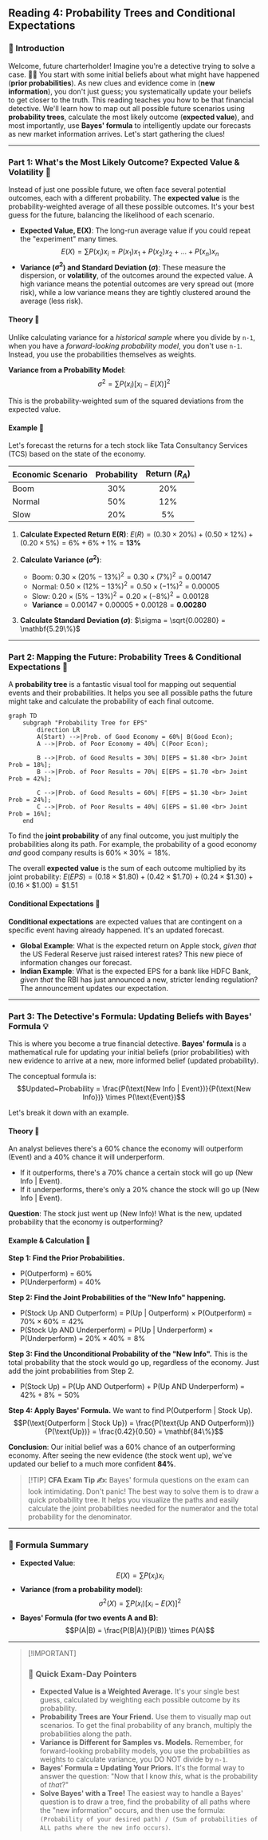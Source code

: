 ## Reading 4: Probability Trees and Conditional Expectations

### 🎯 Introduction

Welcome, future charterholder\! Imagine you're a detective trying to solve a case. 🕵️‍♂️ You start with some initial beliefs about what might have happened (**prior probabilities**). As new clues and evidence come in (**new information**), you don't just guess; you systematically update your beliefs to get closer to the truth. This reading teaches you how to be that financial detective. We'll learn how to map out all possible future scenarios using **probability trees**, calculate the most likely outcome (**expected value**), and most importantly, use **Bayes' formula** to intelligently update our forecasts as new market information arrives. Let's start gathering the clues\!

-----

### Part 1: What's the Most Likely Outcome? Expected Value & Volatility 🎲

Instead of just one possible future, we often face several potential outcomes, each with a different probability. The **expected value** is the probability-weighted average of all these possible outcomes. It's your best guess for the future, balancing the likelihood of each scenario.

  * **Expected Value, E(X)**: The long-run average value if you could repeat the "experiment" many times.
    $$E(X) = \sum P(x_i)x_i = P(x_1)x_1 + P(x_2)x_2 + ... + P(x_n)x_n$$
  * **Variance ($\sigma^2$) and Standard Deviation ($\sigma$)**: These measure the dispersion, or **volatility**, of the outcomes around the expected value. A high variance means the potential outcomes are very spread out (more risk), while a low variance means they are tightly clustered around the average (less risk).

#### **Theory 🧠**

Unlike calculating variance for a *historical sample* where you divide by `n-1`, when you have a *forward-looking probability model*, you don't use `n-1`. Instead, you use the probabilities themselves as weights.

**Variance from a Probability Model**:
$$\sigma^2 = \sum P(x_i)[x_i - E(X)]^2$$

This is the probability-weighted sum of the squared deviations from the expected value.

#### **Example 🧮**

Let's forecast the returns for a tech stock like Tata Consultancy Services (TCS) based on the state of the economy.

| Economic Scenario | Probability | Return ($R_A$) |
| :--- | :---: | :---: |
| Boom | 30% | 20% |
| Normal | 50% | 12% |
| Slow | 20% | 5% |

1.  **Calculate Expected Return E(R)**:
    $E(R) = (0.30 \times 20\%) + (0.50 \times 12\%) + (0.20 \times 5\%) = 6\% + 6\% + 1\% = \mathbf{13\%}$

2.  **Calculate Variance ($\sigma^2$)**:

      * Boom: $0.30 \times (20\% - 13\%)^2 = 0.30 \times (7\%)^2 = 0.00147$
      * Normal: $0.50 \times (12\% - 13\%)^2 = 0.50 \times (-1\%)^2 = 0.00005$
      * Slow: $0.20 \times (5\% - 13\%)^2 = 0.20 \times (-8\%)^2 = 0.00128$
      * **Variance** = $0.00147 + 0.00005 + 0.00128 = \mathbf{0.00280}$

3.  **Calculate Standard Deviation ($\sigma$)**:
    $\sigma = \sqrt{0.00280} = \mathbf{5.29\%}$

-----

### Part 2: Mapping the Future: Probability Trees & Conditional Expectations 🌳

A **probability tree** is a fantastic visual tool for mapping out sequential events and their probabilities. It helps you see all possible paths the future might take and calculate the probability of each final outcome.

```mermaid
graph TD
    subgraph "Probability Tree for EPS"
        direction LR
        A(Start) -->|Prob. of Good Economy = 60%| B(Good Econ);
        A -->|Prob. of Poor Economy = 40%| C(Poor Econ);

        B -->|Prob. of Good Results = 30%| D[EPS = $1.80 <br> Joint Prob = 18%];
        B -->|Prob. of Poor Results = 70%| E[EPS = $1.70 <br> Joint Prob = 42%];

        C -->|Prob. of Good Results = 60%| F[EPS = $1.30 <br> Joint Prob = 24%];
        C -->|Prob. of Poor Results = 40%| G[EPS = $1.00 <br> Joint Prob = 16%];
    end
```

To find the **joint probability** of any final outcome, you just multiply the probabilities along its path. For example, the probability of a good economy *and* good company results is $60\% \times 30\% = 18\%$.

The overall **expected value** is the sum of each outcome multiplied by its joint probability:
$E(EPS) = (0.18 \times \$1.80) + (0.42 \times \$1.70) + (0.24 \times \$1.30) + (0.16 \times \$1.00) = \$1.51$

#### **Conditional Expectations 🤔**

**Conditional expectations** are expected values that are contingent on a specific event having already happened. It's an updated forecast.

  * **Global Example**: What is the expected return on Apple stock, *given that* the US Federal Reserve just raised interest rates? This new piece of information changes our forecast.
  * **Indian Example**: What is the expected EPS for a bank like HDFC Bank, *given that* the RBI has just announced a new, stricter lending regulation? The announcement updates our expectation.

-----

### Part 3: The Detective's Formula: Updating Beliefs with Bayes' Formula 💡

This is where you become a true financial detective. **Bayes' formula** is a mathematical rule for updating your initial beliefs (prior probabilities) with new evidence to arrive at a new, more informed belief (updated probability).

The conceptual formula is:
$$Updated~Probability = \frac{P(\text{New Info | Event})}{P(\text{New Info})} \times P(\text{Event})$$

Let's break it down with an example.

#### **Theory 🧠**

An analyst believes there's a 60% chance the economy will outperform (Event) and a 40% chance it will underperform.

  * If it outperforms, there's a 70% chance a certain stock will go up (New Info | Event).
  * If it underperforms, there's only a 20% chance the stock will go up (New Info | Event).

**Question**: The stock just went up (New Info)\! What is the new, updated probability that the economy is outperforming?

#### **Example & Calculation 🧮**

**Step 1: Find the Prior Probabilities.**

  * P(Outperform) = 60%
  * P(Underperform) = 40%

**Step 2: Find the Joint Probabilities of the "New Info" happening.**

  * P(Stock Up AND Outperform) = P(Up | Outperform) $\times$ P(Outperform) = $70\% \times 60\% = 42\%$
  * P(Stock Up AND Underperform) = P(Up | Underperform) $\times$ P(Underperform) = $20\% \times 40\% = 8\%$

**Step 3: Find the Unconditional Probability of the "New Info".**
This is the total probability that the stock would go up, regardless of the economy. Just add the joint probabilities from Step 2.

  * P(Stock Up) = P(Up AND Outperform) + P(Up AND Underperform) = $42\% + 8\% = 50\%$

**Step 4: Apply Bayes' Formula.**
We want to find P(Outperform | Stock Up).
$$P(\text{Outperform | Stock Up}) = \frac{P(\text{Up AND Outperform})}{P(\text{Up})} = \frac{0.42}{0.50} = \mathbf{84\%}$$

**Conclusion**: Our initial belief was a 60% chance of an outperforming economy. After seeing the new evidence (the stock went up), we've updated our belief to a much more confident **84%**.

> [\!TIP]
> **CFA Exam Tip ✍️:** Bayes' formula questions on the exam can look intimidating. Don't panic\! The best way to solve them is to draw a quick probability tree. It helps you visualize the paths and easily calculate the joint probabilities needed for the numerator and the total probability for the denominator.

-----

### 🧪 Formula Summary

  * **Expected Value**: $$E(X) = \sum P(x_i)x_i$$
  * **Variance (from a probability model)**: $$\sigma^2(X) = \sum P(x_i)[x_i - E(X)]^2$$
  * **Bayes' Formula (for two events A and B)**: $$P(A|B) = \frac{P(B|A)}{P(B)} \times P(A)$$

-----

> [\!IMPORTANT]
>
> ### 🎯 Quick Exam-Day Pointers
>
>   * **Expected Value is a Weighted Average.** It's your single best guess, calculated by weighting each possible outcome by its probability.
>   * **Probability Trees are Your Friend.** Use them to visually map out scenarios. To get the final probability of any branch, multiply the probabilities along the path.
>   * **Variance is Different for Samples vs. Models.** Remember, for forward-looking probability models, you use the probabilities as weights to calculate variance, you DO NOT divide by `n-1`.
>   * **Bayes' Formula = Updating Your Priors.** It's the formal way to answer the question: "Now that I know *this*, what is the probability of *that*?"
>   * **Solve Bayes' with a Tree\!** The easiest way to handle a Bayes' question is to draw a tree, find the probability of all paths where the "new information" occurs, and then use the formula: `(Probability of your desired path) / (Sum of probabilities of ALL paths where the new info occurs)`.